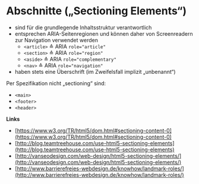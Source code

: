 # Abschnitte („Sectioning Elements“)

* sind für die grundlegende Inhaltsstruktur verantwortlich
* entsprechen ARIA-Seitenregionen und können daher von Screenreadern zur Navigation verwendet werden
    * `<article>` ≙ ARIA `role="article"`
    * `<section>` ≙ ARIA `role="region"`
    * `<aside>` ≙ ARIA `role="complementary"`
    * `<nav>` ≙ ARIA `role="navigation"`
* haben stets eine Überschrift (im Zweifelsfall implizit „unbenannt“)

Per Spezifikation nicht „sectioning“ sind:

* `<main>`
* `<footer>`
* `<header>`

**Links**

* [https://www.w3.org/TR/html5/dom.html#sectioning-content-0](https://www.w3.org/TR/html5/dom.html#sectioning-content-0)
* [http://blog.teamtreehouse.com/use-html5-sectioning-elements](http://blog.teamtreehouse.com/use-html5-sectioning-elements)
* [http://vanseodesign.com/web-design/html5-sectioning-elements/](http://vanseodesign.com/web-design/html5-sectioning-elements/)
* [http://www.barrierefreies-webdesign.de/knowhow/landmark-roles/](http://www.barrierefreies-webdesign.de/knowhow/landmark-roles/)